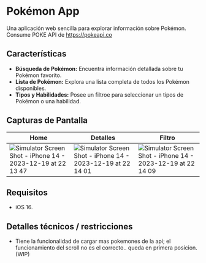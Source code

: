 # Pokémon App


Una aplicación web sencilla para explorar información sobre Pokémon. Consume POKE API de https://pokeapi.co

## Características

- **Búsqueda de Pokémon:** Encuentra información detallada sobre tu Pokémon favorito.
- **Lista de Pokémon:** Explora una lista completa de todos los Pokémon disponibles.
- **Tipos y Habilidades:** Posee un filtroe para seleccionar un tipos de Pokémon o una habilidad.

## Capturas de Pantalla

| Home | Detalles | Filtro |
|------------|------------|------------|
| ![Simulator Screen Shot - iPhone 14 - 2023-12-19 at 22 13 47](https://github.com/rossimicaela2/challenger_pokemon_2023/assets/32178323/888c2321-29d5-4b29-a4cb-1c3915f134cf) | ![Simulator Screen Shot - iPhone 14 - 2023-12-19 at 22 14 01](https://github.com/rossimicaela2/challenger_pokemon_2023/assets/32178323/41e56f63-e048-42ea-91a3-71f3c08b4ebe) | ![Simulator Screen Shot - iPhone 14 - 2023-12-19 at 22 14 09](https://github.com/rossimicaela2/challenger_pokemon_2023/assets/32178323/bc811c80-1f7d-4477-96e3-83bcc10ad317) |


## Requisitos

- iOS 16.

## Detalles técnicos / restricciones
 - Tiene la funcionalidad de cargar mas pokemones de la api; el funcionamiento del scroll no es el correcto.. queda en primera posicion. (WIP)



